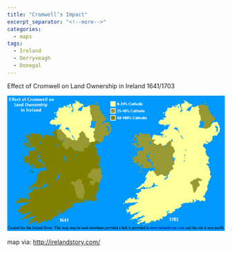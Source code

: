 ```yaml
---
title: "Cromwell’s Impact"
excerpt_separator: "<!--more-->"
categories:
  - maps
tags:
  - Ireland
  - Derryveagh
  - Donegal
---
```


Effect of Cromwell on Land Ownership in Ireland 1641/1703
<!--more-->
![Mapping Ireland’s shift towards Catholicism](/images/maps/ireland_cromwell01.gif "map from Ireland Story")


map via: <http://irelandstory.com/>
